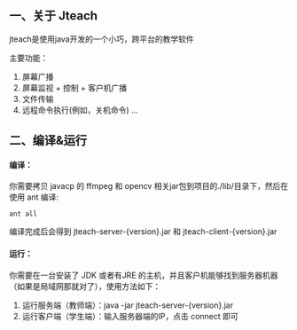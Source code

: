 ## 一、关于 Jteach
jteach是使用java开发的一个小巧，跨平台的教学软件

主要功能：

1. 屏幕广播
2. 屏幕监视 + 控制 + 客户机广播
3. 文件传输
4. 远程命令执行(例如，关机命令)
...


## 二、编译&运行

#### 编译：
你需要拷贝 javacp 的 ffmpeg 和 opencv 相关jar包到项目的./lib/目录下，然后在使用 ant 编译:
```
ant all
```
编译完成后会得到 jteach-server-{version}.jar 和 jteach-client-{version}.jar

#### 运行：
你需要在一台安装了 JDK 或者有JRE 的主机，并且客户机能够找到服务器机器（如果是局域网那就对了），使用方法如下：
1. 运行服务端（教师端）：java -jar jteach-server-{version}.jar
2. 运行客户端（学生端）：输入服务器端的IP，点击 connect 即可
